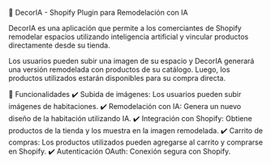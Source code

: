 🏡 DecorIA - Shopify Plugin para Remodelación con IA

DecorIA es una aplicación que permite a los comerciantes de Shopify remodelar espacios utilizando inteligencia artificial y vincular productos directamente desde su tienda.

Los usuarios pueden subir una imagen de su espacio y DecorIA generará una versión remodelada con productos de su catálogo. Luego, los productos utilizados estarán disponibles para su compra directa.

🚀 Funcionalidades
✔️ Subida de imágenes: Los usuarios pueden subir imágenes de habitaciones.
✔️ Remodelación con IA: Genera un nuevo diseño de la habitación utilizando IA.
✔️ Integración con Shopify: Obtiene productos de la tienda y los muestra en la imagen remodelada.
✔️ Carrito de compras: Los productos utilizados pueden agregarse al carrito y comprarse en Shopify.
✔️ Autenticación OAuth: Conexión segura con Shopify.
